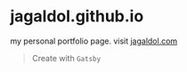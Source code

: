 # jagaldol.github.io

my personal portfolio page. visit [jagaldol.com](https://jagaldol.com) 

> Create with `Gatsby`

